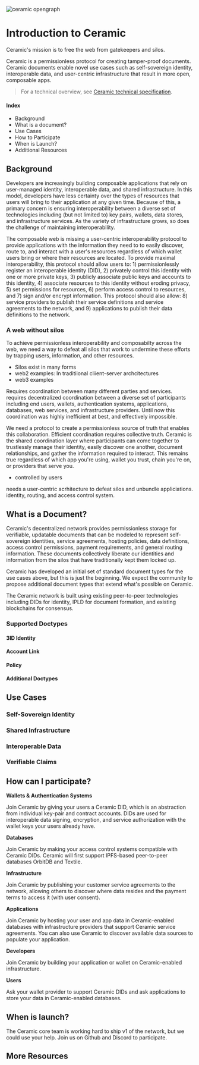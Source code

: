 ![ceramic opengraph](https://uploads-ssl.webflow.com/5e4b58d7f08158ece0209bbd/5e62a54c0e45bd7b2ef53d25_OpenGraphCeramic.png)
 
# Introduction to Ceramic
Ceramic's mission is to free the web from gatekeepers and silos.

Ceramic is a permissionless protocol for creating tamper-proof documents. Ceramic documents enable novel use cases such as self-sovereign identity, interoperable data, and user-centric infrastructure that result in more open, composable apps. 

> For a technical overview, see [Ceramic technical specification](http://github.com/ceramicnetwork/specs).

#### Index
- Background
- What is a document?
- Use Cases
- How to Participate
- When is Launch?
- Additional Resources



## Background
Developers are increasingly building composable applications that rely on user-managed identity, interoperable data, and shared infrastructure. In this model, developers have less certainty over the types of resources that users will bring to their application at any given time. Because of this, a primary concern is ensuring interoperability between a diverse set of technologies including (but not limited to) key pairs, wallets, data stores, and infrastructure services. As the variety of infrastructure grows, so does the challenge of maintaining interoperability. 

The composable web is missing a user-centric interoperability protocol to provide applications with the information they need to to easily discover, route to, and interact with a user's resources regardless of which wallet users bring or where their resources are located. To provide maximal interoperability, this protocol should allow users to: 1) permissionlessly register an interoperable identity (DID), 2) privately control this identity with one or more private keys, 3) publicly associate public keys and accounts to this identity, 4) associate resources to this identity without eroding privacy, 5) set permissions for resources, 6) perform access control to resources, and 7) sign and/or encrypt information. This protocol should also allow: 8) service providers to publish their service definitions and service agreements to the network, and 9) applications to publish their data definitions to the network.
 

### A web without silos
To achieve permissionless interoperability and composabilty across the web, we need a way to defeat all silos that work to undermine these efforts by trapping users, information, and other resources. 
- Silos exist in many forms
 - web2 examples: In traditiional cliient-server archcitectures
 - web3 examples
 
Requires coordination between many different parties and services. requires decentralized coordination between a diverse set of participants including end users, wallets, authentication systems, applications, databases, web services, and infrastructure providers. Until now this coordination was highly inefficient at best, and effectively impossible.
 
We need a protocol to create a permissionless source of truth that enables this collaboration.
Efficient coordination requires collective truth. Ceramic is the shared coordination layer where participants can come together to trustlessly manage their identity, easily discover one another, document relationships, and gather the information required to interact. This remains true regardless of which app you're using, wallet you trust, chain you're on, or providers that serve you.
 - controlled by users

needs a user-centric acrhitecture to defeat silos and unbundle appliciations. identity, routing, and access control system. 


## What is a Document?
Ceramic's decentralized network provides permissionless storage for verifiable, updatable documents that can be modeled to represent self-sovereign identities, service agreements, hosting policies, data definitions, access control permissions, payment requirements, and general routing information. These documents collectively liberate our identities and information from the silos that have traditionally kept them locked up.

Ceramic has developed an initial set of standard document types for the use cases above, but this is just the beginning. We expect the community to propose additional document types that extend what's possible on Ceramic.

The Ceramic network is built using existing peer-to-peer technologies including DIDs for identity, IPLD for document formation, and existing blockchains for consensus.

### Supported Doctypes

#### 3ID Identity

#### Account Link

#### Policy

#### Additional Doctypes



## Use Cases

### Self-Sovereign Identity

### Shared Infrastructure

### Interoperable Data

### Verifiable Claims
 

## How can I participate?

**Wallets & Authentication Systems**

Join Ceramic by giving your users a Ceramic DID, which is an abstraction from individual key-pair and contract accounts. DIDs are used for interoperable data signing, encryption, and service authorization with the wallet keys your users already have.

**Databases**

Join Ceramic by making your access control systems compatible with Ceramic DIDs. Ceramic will first support IPFS-based peer-to-peer databases OrbitDB and Textile.

**Infrastructure**

Join Ceramic by publishing your customer service agreements to the network, allowing others to discover where data resides and the payment terms to access it (with user consent).

**Applications**

Join Ceramic by hosting your user and app data in Ceramic-enabled databases with infrastructure providers that support Ceramic service agreements. You can also use Ceramic to discover available data sources to populate your application.

**Developers**

Join Ceramic by building your application or wallet on Ceramic-enabled infrastructure.

**Users**

Ask your wallet provider to support Ceramic DIDs and ask applications to store your data in Ceramic-enabled databases.
 

## When is launch?

The Ceramic core team is working hard to ship v1 of the network, but we could use your help. Join us on Github and Discord to participate.

## More Resources



